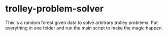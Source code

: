 # trolley-problem-solver
This is a random forest given data to solve arbitrary trolley problems. Put everything in one folder and run the main script to make the magic happen.
